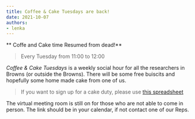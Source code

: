 ```yaml
---
title: Coffee & Cake Tuesdays are back!
date: 2021-10-07
authors:
- lenka
---
```


** Coffe and Cake time Resumed from dead!**

> Every Tuesday from 11:00 to 12:00

*Coffee & Cake Tuesdays* is a weekly social hour for all the researchers in Browns (or outside the Browns). 
There will be some free buiscits and hopefully some home made cake from one of us.



> If you want to sign up for a cake duty, please use [this spreadsheet](https://uob.sharepoint.com/:x:/r/teams/grp-ggy-postgrad/_layouts/15/Doc.aspx?sourcedoc=%7B4538461a-6e3c-4ec3-8051-0bfe09120c54%7D&action=editnew)



The virtual meeting room is still on for those who are not able to come in person. The link should be in your calendar, if not contact one of our Reps.